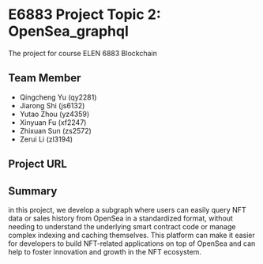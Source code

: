 # E6883 Project Topic 2: OpenSea_graphql 
The project for course ELEN 6883 Blockchain

## Team Member
* Qingcheng Yu (qy2281)
* Jiarong Shi (js6132)
* Yutao Zhou (yz4359)
* Xinyuan Fu (xf2247)
* Zhixuan Sun (zs2572)
* Zerui Li (zl3194)

## Project URL

## Summary
in this project, we develop a subgraph where users can easily query NFT data or sales history from OpenSea in a standardized format, without needing to understand the underlying smart contract code or manage complex indexing and caching themselves. This platform can make it easier for developers to build NFT-related applications on top of OpenSea and can help to foster innovation and growth in the NFT ecosystem.
